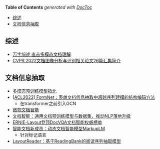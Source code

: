 <!-- START doctoc generated TOC please keep comment here to allow auto update -->
<!-- DON'T EDIT THIS SECTION, INSTEAD RE-RUN doctoc TO UPDATE -->
**Table of Contents**  *generated with [DocToc](https://github.com/thlorenz/doctoc)*

- [综述](#综述)
- [文档信息抽取](#文档信息抽取)

<!-- END doctoc generated TOC please keep comment here to allow auto update -->


## 综述

- [万字综述 直击多模态文档理解](https://mp.weixin.qq.com/s/LamcuaGZlsmgmrWGagvgww)
- [CVPR 2022文档图像分析与识别相关论文26篇汇集简介](https://mp.weixin.qq.com/s/rHQ7x1EyKGY0OhZPJWyGwA)

## 文档信息抽取
- [多模态预训练模型指北](https://mp.weixin.qq.com/s/x36gft6F6wjeQtnizqgHTA)
- [[ACL2022] FormNet：表单文档信息抽取中超越序列建模的结构编码方法](https://mp.weixin.qq.com/s/TlA9Juj7k-Fd2wMfVck1sw)
  - 在transformer之前引入GCN
- [微软文档智能](https://www.microsoft.com/en-us/research/project/document-ai/)
- [文档智能：通用文档预训练模型与数据集，推动NLP落地升级](https://www.msra.cn/zh-cn/news/features/document-intelligence)
- [ERNIE-Layout登顶DocVQA文档智能权威榜单](https://baijiahao.baidu.com/s?id=1711853430432967285&wfr=spider&for=pc)
- [智能文档新成员：动态文档智能模型MarkupLM](https://zhuanlan.zhihu.com/p/438072814)
  - 针对标记语言
- [LayoutReader：基于ReadingBank的阅读序列抽取模型](https://zhuanlan.zhihu.com/p/429471372)
